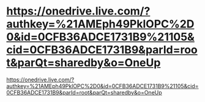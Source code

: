 # https://onedrive.live.com/?authkey=%21AMEph49PklOPC%2D0&id=0CFB36ADCE1731B9%21105&cid=0CFB36ADCE1731B9&parId=root&parQt=sharedby&o=OneUp
https://onedrive.live.com/?authkey=%21AMEph49PklOPC%2D0&id=0CFB36ADCE1731B9%21105&cid=0CFB36ADCE1731B9&parId=root&parQt=sharedby&o=OneUp
